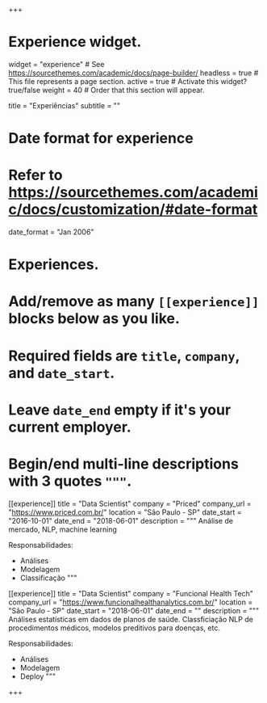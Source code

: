 +++
# Experience widget.
widget = "experience"  # See https://sourcethemes.com/academic/docs/page-builder/
headless = true  # This file represents a page section.
active = true  # Activate this widget? true/false
weight = 40  # Order that this section will appear.

title = "Experiências"
subtitle = ""

# Date format for experience
#   Refer to https://sourcethemes.com/academic/docs/customization/#date-format
date_format = "Jan 2006"

# Experiences.
#   Add/remove as many `[[experience]]` blocks below as you like.
#   Required fields are `title`, `company`, and `date_start`.
#   Leave `date_end` empty if it's your current employer.
#   Begin/end multi-line descriptions with 3 quotes `"""`.

[[experience]]
title       = "Data Scientist"
company     = "Priced"
company_url = "https://www.priced.com.br/"
location    = "São Paulo - SP"
date_start  = "2016-10-01"
date_end    = "2018-06-01"
description = """ Análise de mercado, NLP, machine learning 

Responsabilidades:

* Análises
* Modelagem
* Classificação
"""

[[experience]]
title = "Data Scientist"
company = "Funcional Health Tech"
company_url = "https://www.funcionalhealthanalytics.com.br/"
location = "São Paulo - SP"
date_start = "2018-06-01"
date_end = ""
description = """ Análises estatísticas em dados de planos de saúde. Classficiação NLP de procedimentos médicos, modelos preditivos para doenças, etc.


Responsabilidades:

* Análises
* Modelagem
* Deploy
"""

+++
